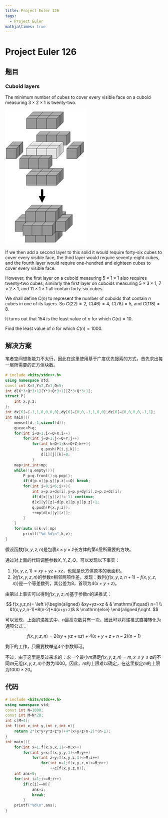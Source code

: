 ```yaml
---
title: Project Euler 126
tags:
  - Project Euler
mathja\times: true
---
```

<escape><!-- more --></escape>
    
# Project Euler 126
## 题目
### Cuboid layers
The minimum number of cubes to cover every visible face on a cuboid measuring $3\times2\times1$ is twenty-two.

![](../images/p126.png)

If we then add a second layer to this solid it would require forty-six cubes to cover every visible face, the third layer would require seventy-eight cubes, and the fourth layer would require one-hundred and eighteen cubes to cover every visible face.

However, the first layer on a cuboid measuring $5\times1\times1$ also requires twenty-two cubes; similarly the first layer on cuboids measuring $5\times3\times1$, $7\times2\times1$, and $11\times1\times1$ all contain forty-six cubes.

We shall define $C(n)$ to represent the number of cuboids that contain $n$ cubes in one of its layers. So $C(22) = 2$, $C(46) = 4$, $C(78) = 5$, and $C(118) = 8$.

It turns out that $154$ is the least value of $n$ for which $C(n) = 10$.

Find the least value of $n$ for which $C(n) = 1000$.


## 解决方案

笔者空间想象能力不太行，因此在这里使用基于广度优先搜索的方式，首先求出每一层所需要的正方体块数。
```C++
# include <bits/stdc++.h>
using namespace std;
const int X=3,Y=2,Z=1,Q=5;
int d[X*3+Q*3+1][Y*3+Q*3+1][Z*3+Q*3+1];
struct P{
    int x,y,z;
};
int dx[6]={-1,1,0,0,0,0},dy[6]={0,0,-1,1,0,0},dz[6]={0,0,0,0,-1,1};
int main(){
    memset(d,-1,sizeof(d));
    queue<P>q;
    for(int i=Q+1;i<=Q+X;i++)
        for(int j=Q+1;j<=Q+Y;j++)
            for(int k=Q+1;k<=Q+Z;k++){
                q.push(P{i,j,k});
                d[i][j][k]=0;
            }
    map<int,int>mp;
    while(!q.empty()){
        P p=q.front();q.pop();
        if(d[p.x][p.y][p.z]==Q) break;
        for(int i=0;i<6;i++){
            int x=p.x+dx[i],y=p.y+dy[i],z=p.z+dz[i];
            if(d[x][y][z]!=-1) continue;
            d[x][y][z]=d[p.x][p.y][p.z]+1;
            q.push(P{x,y,z});
            ++mp[d[x][y][z]];
        }
    }
    for(auto &[k,v]:mp)
        printf("%d %d\n",k,v);
}
```
假设函数$f(x,y,z,n)$是包裹$x\times y\times z$长方体的第$n$层所需要的方块。

通过对上面的代码调整参数$X,Y,Z,Q$，可以发现以下事实：

1. $f(x,y,z,1)=xy+yz+xz$，也就是长方体原本的表面积。
2. 对$f(x,y,z,n)$的参数$n$相邻两项作差，发现：数列$\{f(x,y,z,n+1)-f(x,y,z,n)\}$是一个等差数列，其公差为$8$，首项为$4(x+y+z)$。

由第以上事实可以得到$f(x,y,z,n)$基于参数$n$的递推式：

$$
f(x,y,z,n)=
\left \{\begin{aligned}
  &xy+yz+xz  & & \mathrm{if\quad} n=1 \\
  &f(x,y,z,n-1)+8(n-2)+4(x+y+z)& & \mathrm{else}
\end{aligned}\right.
$$

可以发现，上面的递推式中，$n$最高次数只有一次。因此可以将递推式直接转化为通项公式：

$$
f(x,y,z,n)=2(xy + yz + xz) + 4(x + y + z + n - 2)(n - 1)
$$

剩下的工作，只需要枚举这$4$个参数即可。

不过，由于这里是反过来求的：求一个最小$m$满足$f(x,y,z,n)=m,x\le y\le z$的不同四元组$(x,y,z,n)$个数为$1000$。因此，$m$的上限难以确定，在这里拟定$m$的上限为$1000\times 20$。


## 代码

```C++
# include <bits/stdc++.h>
using namespace std;
const int N=1000;
const int M=N*20;
int c[M+4];
int f(int x,int y,int z,int n){
    return 2*(x*y+y*z+z*x)+4*(x+y+z+n-2)*(n-1);
}
int main(){
    for(int x=1;f(x,x,x,1)<=M;x++)
        for(int y=x;f(x,y,y,1)<=M;y++)
            for(int z=y;f(x,y,z,1)<=M;z++)
                for(int n=1;f(x,y,z,n)<=M;n++)
                    ++c[f(x,y,z,n)];
    int ans=0;
    for(int i=1;i<=M;i++)
        if(c[i]==N){
            ans=i;
            break;
        }
    printf("%d\n",ans);
}

```